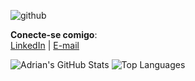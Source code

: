 ![github](https://github.com/user-attachments/assets/213b1787-2aa0-4cd3-b5c9-c978b6696ae4)

**Conecte-se comigo**:  
[LinkedIn](https://www.linkedin.com/in/adrian-cotrim-257964329/) | [E-mail](mailto:adriancotrimdosreis4@gmail.com)

![Adrian's GitHub Stats](https://github-readme-stats.vercel.app/api?username=AdrianCotrim&show_icons=true&theme=radical)
![Top Languages](https://github-readme-stats.vercel.app/api/top-langs/?username=AdrianCotrim&layout=compact&theme=radical)
